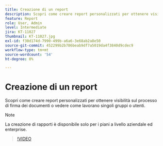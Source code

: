 ```yaml
---
title: Creazione di un report
description: Scopri come creare report personalizzati per ottenere visibilità sul processo di firma dei documenti
feature: Report
role: User, Admin
level: Intermediate
jira: KT-11027
thumbnail: KT-11027.jpg
exl-id: f30d174d-7990-499b-a6a6-3e68ab2a8e50
source-git-commit: 452299b2b786beab9df7a5019da4f3840d9cdec9
workflow-type: tm+mt
source-wordcount: '54'
ht-degree: 0%

---
```


# Creazione di un report

Scopri come creare report personalizzati per ottenere visibilità sul processo di firma dei documenti o vedere come lavorano singoli gruppi o utenti.

>[!NOTE]
>
>La creazione di rapporti è disponibile solo per i piani a livello aziendale ed enterprise.

>[!VIDEO](https://video.tv.adobe.com/v/346754?quality=12&learn=on&hidetitle=true)
